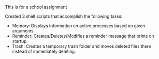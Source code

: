 This is for a school assignment

Created 3 shell scripts that accomplish the following tasks:

 - Memory: Displays information on active processes based on given arguments.
 - Reminder: Creates/Deletes/Modifies a reminder message that prints on startup.
 - Trash: Creates a temporary trash folder and moves deleted files there instead of immediately deleting.

